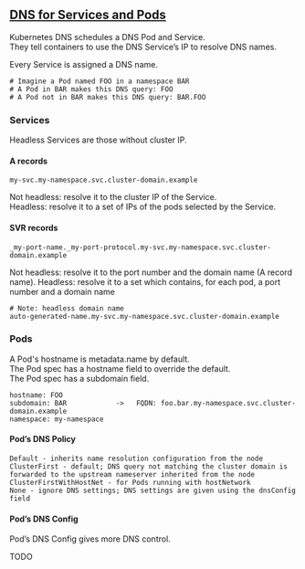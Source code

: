 ## [DNS for Services and Pods](https://kubernetes.io/docs/concepts/services-networking/dns-pod-service/)

Kubernetes DNS schedules a DNS Pod and Service.  
They tell containers to use the DNS Service’s IP to resolve DNS names.  

Every Service is assigned a DNS name.  
```
# Imagine a Pod named FOO in a namespace BAR
# A Pod in BAR makes this DNS query: FOO
# A Pod not in BAR makes this DNS query: BAR.FOO
```

### Services

Headless Services are those without cluster IP.  

#### A records

```
my-svc.my-namespace.svc.cluster-domain.example
```

Not headless: resolve it to the cluster IP of the Service.  
Headless: resolve it to a set of IPs of the pods selected by the Service.

#### SVR records

```
_my-port-name._my-port-protocol.my-svc.my-namespace.svc.cluster-domain.example
```

Not headless: resolve it to the port number and the domain name (A record name).
Headless: resolve it to a set which contains, for each pod, a port number and a domain name

```
# Note: headless domain name
auto-generated-name.my-svc.my-namespace.svc.cluster-domain.example
```

### Pods

A Pod's hostname is metadata.name by default.  
The Pod spec has a hostname field to override the default.  
The Pod spec has a subdomain field.  

```
hostname: FOO
subdomain: BAR            ->   FQDN: foo.bar.my-namespace.svc.cluster-domain.example
namespace: my-namespace
```

#### Pod’s DNS Policy

```
Default - inherits name resolution configuration from the node
ClusterFirst - default; DNS query not matching the cluster domain is forwarded to the upstream nameserver inherited from the node
ClusterFirstWithHostNet - for Pods running with hostNetwork
None - ignore DNS settings; DNS settings are given using the dnsConfig field
```

#### Pod’s DNS Config

Pod’s DNS Config gives more DNS control.

TODO
